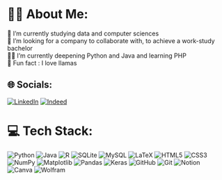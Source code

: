 # 🧑‍💻 About Me:
🔬 I’m currently studying data and computer sciences<br>🤝 I’m looking for a company to collaborate with, to achieve a work-study bachelor<br>🧑‍🦯 I’m currently deepening Python and Java and learning PHP<br>🦙 Fun fact : I love llamas


## 🌐 Socials:
[![LinkedIn](https://img.shields.io/badge/LinkedIn-%230077B5.svg?logo=linkedin&logoColor=white)](https://www.linkedin.com/in/loane-morandeau/) 
[![Indeed](https://img.shields.io/badge/Indeed-%23305ea9.svg?logo=indeed&logoColor=white)](https://profile.indeed.com/p/loanem-wf903m9) 

# 💻 Tech Stack:
![Python](https://img.shields.io/badge/Python-3670A0?style=flat&logo=python&logoColor=ffdd54) 
![Java](https://img.shields.io/badge/Java-%23ED8B00.svg?style=flat&logo=openjdk&logoColor=white) 
![R](https://img.shields.io/badge/R-%23276DC3.svg?style=flat&logo=r&logoColor=white) 
![SQLite](https://img.shields.io/badge/SQLite-%2307405e.svg?style=flat&logo=sqlite&logoColor=white) 
![MySQL](https://img.shields.io/badge/MySQL-4479A1.svg?style=flat&logo=mysql&logoColor=white) 
![LaTeX](https://img.shields.io/badge/LaTeX-%23008080.svg?style=flat&logo=latex&logoColor=white) 
![HTML5](https://img.shields.io/badge/HTML5-%23E34F26.svg?style=flat&logo=html5&logoColor=white) 
![CSS3](https://img.shields.io/badge/CSS3-%231572B6.svg?style=flat&logo=css3&logoColor=white) 
![NumPy](https://img.shields.io/badge/Numpy-%23013243.svg?style=flat&logo=numpy&logoColor=white) 
![Matplotlib](https://img.shields.io/badge/Matplotlib-%23ffffff.svg?style=flat&logo=matplotlib&logoColor=black) 
![Pandas](https://img.shields.io/badge/Pandas-%23150458.svg?style=flat&logo=pandas&logoColor=white) 
![Keras](https://img.shields.io/badge/Keras-%23D00000.svg?style=flat&logo=Keras&logoColor=white) 
![GitHub](https://img.shields.io/badge/GitHub-%23121011.svg?style=flat&logo=github&logoColor=white) 
![Git](https://img.shields.io/badge/Git-%23F05033.svg?style=flat&logo=git&logoColor=white) 
![Notion](https://img.shields.io/badge/Notion-%23000000.svg?style=flat&logo=notion&logoColor=white) 
![Canva](https://img.shields.io/badge/Canva-%2300C4CC.svg?style=flat&logo=Canva&logoColor=white) 
![Wolfram](https://img.shields.io/badge/Wolfram-%23d61000.svg?style=flat&logo=wolfram&logoColor=#FF7139)
<!--![Portfolio](https://img.shields.io/badge/Portfolio-%23000000.svg?style=flat&logo=firefox&logoColor=#FF7139) -->

<!-- Proudly created with GPRM ( https://gprm.itsvg.in ) -->
